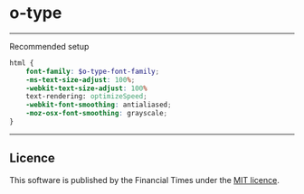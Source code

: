 # o-type

----

Recommended setup

```scss
html {
	font-family: $o-type-font-family;
	-ms-text-size-adjust: 100%;
	-webkit-text-size-adjust: 100%
	text-rendering: optimizeSpeed;
	-webkit-font-smoothing: antialiased;
	-moz-osx-font-smoothing: grayscale;
}
```


----

## Licence

This software is published by the Financial Times under the [MIT licence](http://opensource.org/licenses/MIT).
